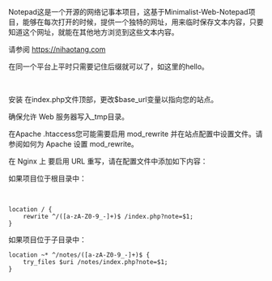 ​
Notepad这是一个开源的网络记事本项目，这基于Minimalist-Web-Notepad项目，能够在每次打开的时候，提供一个独特的网址，用来临时保存文本内容，只要知道这个网址，就能在其他地方浏览到这些文本内容。

请参阅 https://nihaotang.com

在同一个平台上平时只需要记住后缀就可以了，如这里的hello。



 

安装
在index.php文件顶部，更改$base_url变量以指向您的站点。

确保允许 Web 服务器写入_tmp目录。

在Apache
.htaccess您可能需要启用 mod_rewrite 并在站点配置中设置文件。请参阅如何为 Apache 设置 mod_rewrite。

在 Nginx 上
要启用 URL 重写，请在配置文件中添加如下内容：

如果项目位于根目录中：

​
```
location / {
    rewrite ^/([a-zA-Z0-9_-]+)$ /index.php?note=$1;
}
```

如果项目位于子目录中：
```
location ~* ^/notes/([a-zA-Z0-9_-]+)$ {
    try_files $uri /notes/index.php?note=$1;
}
```


